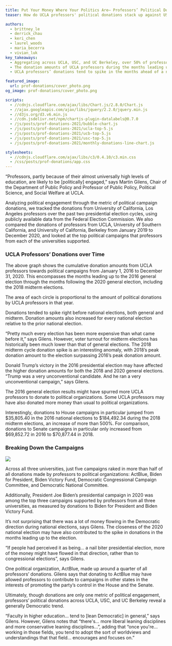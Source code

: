 ```yaml
---
title: Put Your Money Where Your Politics Are— Professors’ Political Donations
teaser: How do UCLA professors' political donations stack up against USC and UC Berkeley?

authors:
  - brittney_le
  - derrick_chau
  - keri_chen
  - laurel_woods
  - maria_becerra
  - vivian_luk
key_takeaways:
  - Aggregating across UCLA, USC, and UC Berkeley, over 50% of professors’ donations went to just 5 political organizations.
  - The donation amounts of UCLA professors during the months leading up to a national election nearly doubled from 2016 to 2020.
  - UCLA professors’ donations tend to spike in the months ahead of a national election.

featured_image:
  url: prof-donations/cover_photo.png
og_image: prof-donations/cover_photo.png

scripts:
  - //cdnjs.cloudflare.com/ajax/libs/Chart.js/2.8.0/Chart.js
  - //ajax.googleapis.com/ajax/libs/jquery/2.2.0/jquery.min.js
  - //d3js.org/d3.v6.min.js
  - //cdn.jsdelivr.net/npm/chartjs-plugin-datalabels@0.7.0
  - /js/posts/prof-donations-2021/bubble-chart.js
  - /js/posts/prof-donations-2021/ucla-top-5.js
  - /js/posts/prof-donations-2021/ucb-top-5.js
  - /js/posts/prof-donations-2021/usc-top-5.js
  - /js/posts/prof-donations-2021/monthly-donations-line-chart.js

stylesheets:
  - //cdnjs.cloudflare.com/ajax/libs/c3/0.4.10/c3.min.css
  - /css/posts/prof-donations/app.css
---
```


“Professors, partly because of their almost universally high levels of education, are likely to be [politically] engaged,” says Martin Gilens, Chair of the Department of Public Policy and Professor of Public Policy, Political Science, and Social Welfare at UCLA.

Analyzing political engagement through the metric of political campaign donations, we tracked the donations from University of California, Los Angeles professors over the past two presidential election cycles, using publicly available data from the Federal Election Commission. We also compared the donations of professors from UCLA, University of Southern California, and University of California, Berkeley from January 2019 to December 2020, and looked at the top political campaigns that professors from each of the universities supported.

### UCLA Professors’ Donations over Time

<div class="chart-container">
  <canvas id='timeline-chart'></canvas>
</div>

The above graph shows the cumulative donation amounts from UCLA professors towards political campaigns from January 1, 2016 to December 31, 2020. This encompasses the months leading up to the 2016 general election through the months following the 2020 general election, including the 2018 midterm elections.

<div class="bubble-container">
  <canvas id='bubble-chart'></canvas>
  <p class="chart-descrip">The area of each circle is proportional to the amount of political donations by UCLA professors in that year.</p>
</div>

<div class="small-line-break"></div>

Donations tended to spike right before national elections, both general and midterm. Donation amounts also increased for every national election relative to the prior national election.

“Pretty much every election has been more expensive than what came before it,” says Gilens. However, voter turnout for midterm elections has historically been much lower than that of general elections. The 2018 midterm cycle donation spike is an interesting anomaly, with 2018’s peak donation amount to the election surpassing 2016’s peak donation amount.

Donald Trump’s victory in the 2016 presidential election may have affected the higher donation amounts for both the 2018 and 2020 general elections. “Trump was a very unconventional candidate. And he ran a very unconventional campaign,” says Gilens.

The 2016 general election results might have spurred more UCLA professors to donate to political organizations. Some UCLA professors may have also donated more money than usual to political organizations.

Interestingly, donations to House campaigns in particular jumped from $35,805.40 in the 2016 national elections to $184,492.34 during the 2018 midterm elections, an increase of more than 500%. For comparison, donations to Senate campaigns in particular only increased from $69,852.72 in 2016 to $70,877.44 in 2018.

<div class="line-break"></div>

### Breaking Down the Campaigns

<div class="ucla-chart"> <canvas id='ucla-top-5'> </canvas> </div>
<div class="ucb-chart"> <canvas id='ucb-top-5'> </canvas> </div>
<div class="usc-chart"> <canvas id='usc-top-5'> </canvas> </div>

<img class="graphic" src="/img/posts/prof-donations/stack.professordonations-01.png">

Across all three universities, just five campaigns raked in more than half of all donations made by professors to political organizations: ActBlue, Biden for President, Biden Victory Fund, Democratic Congressional Campaign Committee, and Democratic National Committee.

Additionally, President Joe Biden’s presidential campaign in 2020 was among the top three campaigns supported by professors from all three universities, as measured by donations to Biden for President and Biden Victory Fund.

It’s not surprising that there was a lot of money flowing in the Democratic direction during national elections, says Gilens. The closeness of the 2020 national election may have also contributed to the spike in donations in the months leading up to the election.

“If people had perceived it as being… a nail biter presidential election, more of the money might have flowed in that direction, rather than to congressional elections”, says Gilens.

One political organization, ActBlue, made up around a quarter of all professors’ donations. Gilens says that donating to ActBlue may have allowed professors to contribute to campaigns in other states in the interests of promoting the party’s control in the House and the Senate.

Ultimately, though donations are only one metric of political engagement, professors’ political donations across UCLA, USC, and UC Berkeley reveal a generally Democratic trend.

“Faculty in higher education… tend to [lean Democratic] in general,” says Gilens. However, Gilens notes that “there's… more liberal leaning disciplines and more conservative leaning disciplines…”, adding that “once you're… working in those fields, you tend to adopt the sort of worldviews and understandings that that field… encourages and focuses on.”
